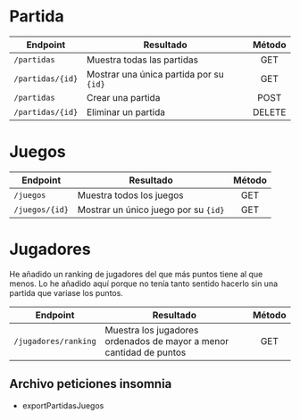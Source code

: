 # Partida

| Endpoint          | Resultado                               | Método |
|-------------------|-----------------------------------------|:------:|
| `/partidas`       | Muestra todas las partidas              |  GET   |
| `/partidas/{id}`  | Mostrar una única partida por su `{id}` |  GET   |
| `/partidas`       | Crear una partida                       |  POST  |
| `/partidas/{id}`  | Eliminar un partida                     | DELETE |

# Juegos

| Endpoint       | Resultado                            | Método |
|----------------|--------------------------------------|:------:|
| `/juegos`      | Muestra todos los juegos             |  GET   |
| `/juegos/{id}` | Mostrar un único juego por su `{id}` |  GET   |

# Jugadores
He añadido un ranking de jugadores del que más puntos tiene al que menos.
Lo he añadido aquí porque no tenía tanto sentido hacerlo sin una partida que variase los puntos.

| Endpoint         | Resultado                                                           | Método |
|------------------|---------------------------------------------------------------------|:------:|
| `/jugadores/ranking`       | Muestra los jugadores ordenados de mayor a menor cantidad de puntos |  GET   |

## Archivo peticiones insomnia
- exportPartidasJuegos

